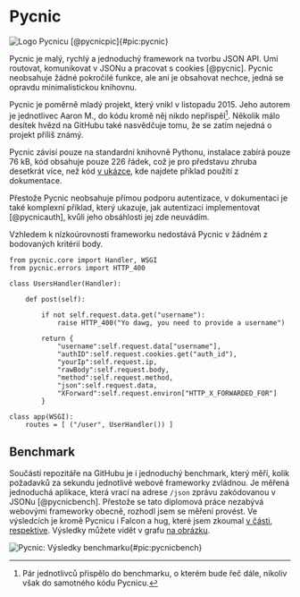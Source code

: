 Pycnic
======

![Logo Pycnicu [@pycnicpic]{#pic:pycnic}](images/pycnic)

Pycnic je malý, rychlý a jednoduchý framework na tvorbu JSON API.
Umí routovat, komunikovat v JSONu a pracovat s cookies [@pycnic].
Pycnic neobsahuje žádné pokročilé funkce, ale ani je obsahovat nechce,
jedná se opravdu minimalistickou knihovnu.

Pycnic je poměrně mladý projekt, který vnikl v listopadu 2015.
Jeho autorem je jednotlivec Aaron M., do kódu kromě něj nikdo nepřispěl[^benchmark].
Několik málo desítek hvězd na GitHubu také nasvědčuje tomu, že se zatím nejedná o projekt příliš známý.

[^benchmark]: Pár jednotlivců přispělo do benchmarku, o kterém bude řeč dále, nikoliv však do samotného kódu Pycnicu.

Pycnic závisí pouze na standardní knihovně Pythonu, instalace zabírá pouze 76 kB, kód obsahuje pouze 226 řádek, což je pro představu zhruba desetkrát více, než kód [v ukázce](#code:pycnic),
kde najdete příklad použití z dokumentace.

Přestože Pycnic neobsahuje přímou podporu autentizace, v dokumentaci je také komplexní příklad,
který ukazuje, jak autentizaci implementovat [@pycnicauth], kvůli jeho obsáhlosti jej zde neuvádím.

Vzhledem k nízkoúrovnosti frameworku nedostává Pycnic v žádném z bodovaných kritérií body.

```{caption="{#code:pycnic}Příklad použití z dokumentace Pycnicu \autocite{pycnicpost}" .python}
from pycnic.core import Handler, WSGI
from pycnic.errors import HTTP_400

class UsersHandler(Handler):

    def post(self):

        if not self.request.data.get("username"):
            raise HTTP_400("Yo dawg, you need to provide a username")

        return {
            "username":self.request.data["username"],
            "authID":self.request.cookies.get("auth_id"),
            "yourIp":self.request.ip,
            "rawBody":self.request.body,
            "method":self.request.method,
            "json":self.request.data,
            "XForward":self.request.environ["HTTP_X_FORWARDED_FOR"]
        }

class app(WSGI):
    routes = [ ("/user", UserHandler()) ]
```

Benchmark
---------

Součástí repozitáře na GitHubu je i jednoduchý benchmark, který měří, kolik požadavků za sekundu jednotlivé webové frameworky zvládnou.
Je měřená jednoduchá aplikace, která vrací na adrese `/json` zprávu zakódovanou v JSONu [@pycnicbench].
Přestože se tato diplomová práce nezabývá webovými frameworky obecně, rozhodl jsem se měření provést.
Ve výsledcích je kromě Pycnicu i Falcon a hug, které jsem zkoumal [v části](#falcon), [respektive](#hug).
Výsledky můžete vidět v grafu [na obrázku](#pic:pycnicbench).

![Pycnic: Výsledky benchmarku{#pic:pycnicbench}](pdfs/pycnic-chart)
